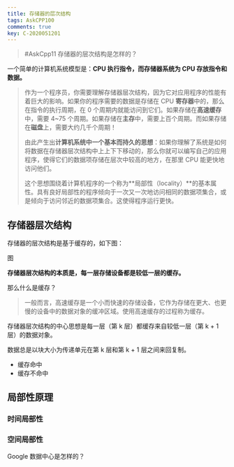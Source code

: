 ```yaml
---
title: 存储器的层次结构
tags: AskCPP100
comments: true
key: C-2020051201
---
```


> \#AskCpp11 存储器的层次结构是怎样的？



一个简单的计算机系统模型是：**CPU 执行指令，而存储器系统为 CPU 存放指令和数据。**



> 作为一个程序员，你需要理解存储器层次结构，因为它对应用程序的性能有着巨大的影响。如果你的程序需要的数据是存储在 CPU **寄存器**中的，那么在指令的执行周期，在 0 个周期内就能访问到它们。如果存储在**高速缓存**中，需要 4~75 个周期。如果存储在**主存**中，需要上百个周期。而如果存储在**磁盘**上，需要大约几千个周期！
>
> 由此产生出**计算机系统中一个基本而持久的思想**：如果你理解了系统是如何将数据在存储器层次结构中上上下下移动的，那么你就可以编写自己的应用程序，使得它们的数据项存储在层次中较高的地方，在那里 CPU 能更快地访问他们。
>
> 这个思想围绕着计算机程序的一个称为**局部性（locality）**的基本属性。具有良好局部性的程序倾向于一次又一次地访问相同的数据项集合，或是倾向于访问邻近的数据项集合。这使得程序运行更快。



## 存储器层次结构

存储器的层次结构是基于缓存的，如下图：



图



**存储器层次结构的本质是，每一层存储设备都是较低一层的缓存。**



那么什么是缓存？

> 一般而言，高速缓存是一个小而快速的存储设备，它作为存储在更大、也更慢的设备中的数据对象的缓冲区域。使用高速缓存的过程称为缓存。



存储器层次结构的中心思想是每一层（第 k 层）都缓存来自较低一层（第 k + 1 层）的数据对象。

数据总是以块大小为传递单元在第 k 层和第 k + 1 层之间来回复制。

* 缓存命中
* 缓存不命中



## 局部性原理

### 时间局部性

### 空间局部性





Google 数据中心是怎样的？








